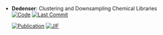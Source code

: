 



- **Dedenser**: Clustering and Downsampling Chemical Libraries  
    [![Code](https://img.shields.io/github/stars/MSDLLCpapers/dedenser?style=for-the-badge&logo=github)](https://github.com/MSDLLCpapers/dedenser) 
    [![Last Commit](https://img.shields.io/github/last-commit/MSDLLCpapers/dedenser?style=for-the-badge&logo=github)](https://github.com/MSDLLCpapers/dedenser) 

    [![Publication](https://img.shields.io/badge/Publication-Citations:0-blue?style=for-the-badge&logo=bookstack)](https://doi.org/10.1021/acs.jcim.4c01980) 
    [![JIF](https://img.shields.io/badge/Impact_Factor-5.60-purple?style=for-the-badge&logo=academia)](https://doi.org/10.1021/acs.jcim.4c01980)


